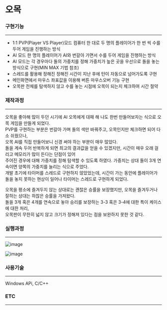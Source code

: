 # 오목

<h3> 구현기능 </h3> <hr>

- 1:1 PVP(Player VS Player)모드 컴퓨터 한 대로 두 명의 플레이어가 한 번 씩 수를 두어 게임을 진행하는 방식
- AI 모드 한 명의 플레이어가 AI와 번갈아 가면서 수를 두어 게임을 진행하는 방식
- AI 모드는 각 경우마다 돌의 가중치를 정해 가중치가 높은 곳을 우선으로 돌을 놓는 방식으로 구현(MIN MAX 기법 참조)
- 스레드를 활용해 정해진 정해진 시간이 지난 후에 턴이 자동으로 넘어가도록 구현
- 메인화면에서 마우스 좌표값을 이용해 버튼 마우스오버 기능 구현
- 오목판 전체를 탐색하지 않고 수를 놓는 시점에 오목이 되는지 체크하여 시간 절약


<h3> 제작과정 </h3> <hr>
오목을 좋아해 많이 두던 시기에 AI 오목에게 대패 해 나도 한번 만들어보자는 식으로 오목 게임을 만들게 되었다. <br>
PVP를 구현하는 부분은 번갈아 가며 돌의 색만 바꿔주고, 오목인지만 체크하면 되어 다소 쉬웠으나, <br>
오목 AI를 직접 만들어보니 신경 써야 하는 부분이 매우 많았다. <br>
돌을 계속 두어 반복하게 되면 최고의 결과값을 얻을 수 있겠지만, 시간이 매우 오래 걸리고 메모리가 많이 든다는 단점이 있어<br>
주어진 경우에 대해 가중치를 정해 탐색할 수 있도록 하였다. 가중치는 상대 돌이 3개 연속이면 양쪽의 가중치를 늘리는 식으로 주었다.<br>
개발 초기에 타이머를 스레드로 구현하지 않았었는데, 시간이 가는 동안에 플레이어가 돌을 놓지 못하는 현상이 일어나
타이머는 스레드로 구현하게 되었다.

오목을 평소에 즐겨두지 않는 상대로는 괜찮은 승률을 보장했지만, 오목을 즐겨두거나 잘하는 상대는 하찮은 승률을 가져왔다.<br>
돌을 3개 혹은 4개를 연속으로 놓아 승리를 보장하는 3-3 혹은 3-4에 대한 특이 케이스에 대한 처리,<br>
오목판이 무한히 넓지 않고 크기가 정해져 있다는 점을 보완하지 못한 것 같다.<br> 

<h3> 실행과정 </h3><hr>

![image](https://user-images.githubusercontent.com/69779719/188831630-28f1c16a-ef2e-419f-984b-ea088709921d.png)

![image](https://user-images.githubusercontent.com/69779719/188831890-566ad137-e21c-4fd4-95b7-a4484a19c8d8.png)

<h3> 사용기술 </h3> <hr>
Windows APi, C/C++
<h3> ETC </h3> <hr>




